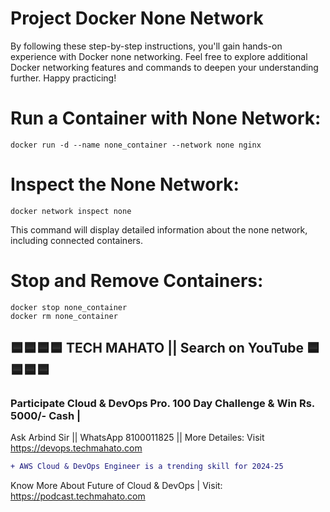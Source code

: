 # Project Docker None Network
By following these step-by-step instructions, you'll gain hands-on experience with Docker none networking. Feel free to explore additional Docker networking features and commands to deepen your understanding further. Happy practicing!

# Run a Container with None Network:
    docker run -d --name none_container --network none nginx

# Inspect the None Network:
    docker network inspect none
This command will display detailed information about the none network, including connected containers.

# Stop and Remove Containers:
    docker stop none_container
    docker rm none_container


## 🟦🟦🟦🟦 TECH MAHATO || Search on YouTube 🟦🟦🟦🟦
### Participate Cloud & DevOps Pro. 100 Day Challenge & Win Rs. 5000/- Cash |
Ask Arbind Sir || WhatsApp 8100011825 || More Detailes: Visit https://devops.techmahato.com


```diff
+ AWS Cloud & DevOps Engineer is a trending skill for 2024-25 
```
Know More About Future of Cloud & DevOps | Visit: https://podcast.techmahato.com